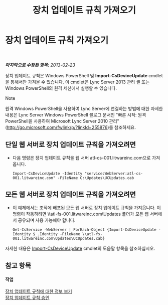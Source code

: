﻿---
title: 장치 업데이트 규칙 가져오기
TOCTitle: 장치 업데이트 규칙 가져오기
ms:assetid: 919e9c87-912b-4bc9-92e7-5998fc2e0bf0
ms:mtpsurl: https://technet.microsoft.com/ko-kr/library/JJ994056(v=OCS.15)
ms:contentKeyID: 52056904
ms.date: 08/24/2015
mtps_version: v=OCS.15
ms.translationtype: HT
---

# 장치 업데이트 규칙 가져오기

 

_**마지막으로 수정된 항목:** 2013-02-23_

장치 업데이트 규칙은 Windows PowerShell 및 **Import-CsDeviceUpdate** cmdlet을 통해서만 가져올 수 있습니다. 이 cmdlet은 Lync Server 2013 관리 셸 또는 Windows PowerShell의 원격 세션에서 실행할 수 있습니다.


> [!NOTE]
> 원격 Windows PowerShell을 사용하여 Lync Server에 연결하는 방법에 대한 자세한 내용은 Lync Server Windows PowerShell 블로그 문서인 "빠른 시작: 원격 PowerShell을 사용하여 Microsoft Lync Server 2010 관리"(<A href="http://go.microsoft.com/fwlink/p/?linkid=255876">http://go.microsoft.com/fwlink/p/?linkId=255876</A>)를 참조하세요.




## 단일 웹 서버로 장치 업데이트 규칙을 가져오려면

  - 다음 명령은 장치 업데이트 규칙을 웹 서버 atl-cs-001.litwareinc.com으로 가져옵니다.
    
        Import-CsDeviceUpdate -Identity "service:WebServer:atl-cs-001.litwareinc.com" -FileName C:\Updates\UCUpdates.cab

## 모든 웹 서버로 장치 업데이트 규칙을 가져오려면

  - 이 예제에서는 조직에 배포된 모든 웹 서버로 장치 업데이트 규칙을 가져옵니다. 이 명령이 작동하려면 \\\\atl-fs-001.litwareinc.com\\Updates 폴더가 모든 웹 서버에서 공유되며 사용 가능해야 합니다.
    
        Get-CsService -WebServer | ForEach-Object {Import-CsDeviceUpdate -Identity $_.Identity -FileName \\atl-fs-001.litwareinc.com\Updates\UCUpdates.cab}

자세한 내용은 [Import-CsDeviceUpdate](https://docs.microsoft.com/en-us/powershell/module/skype/Import-CsDeviceUpdate) cmdlet의 도움말 항목을 참조하십시오.

## 참고 항목

#### 작업

[장치 업데이트 규칙에 대한 정보 보기](lync-server-2013-view-information-about-device-update-rules.md)  
[장치 업데이트 규칙 승인](lync-server-2013-approve-a-device-update-rule.md)

